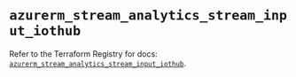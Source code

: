 # `azurerm_stream_analytics_stream_input_iothub`

Refer to the Terraform Registry for docs: [`azurerm_stream_analytics_stream_input_iothub`](https://registry.terraform.io/providers/hashicorp/azurerm/3.96.0/docs/resources/stream_analytics_stream_input_iothub).
